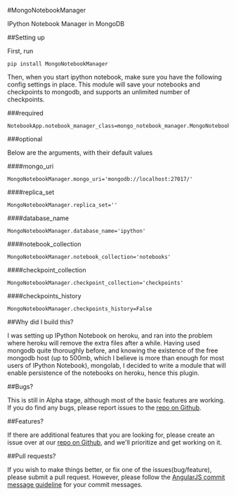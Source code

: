 #MongoNotebookManager


IPython Notebook Manager in MongoDB

##Setting up

First, run

    pip install MongoNotebookManager

Then, when you start ipython notebook, make sure you have the following config settings in place. This module will save your notebooks and checkpoints to mongodb, and supports an unlimited number of checkpoints.

###required

    NotebookApp.notebook_manager_class=mongo_notebook_manager.MongoNotebookManager

###optional

Below are the arguments, with their default values

####mongo_uri

    MongoNotebookManager.mongo_uri='mongodb://localhost:27017/'

####replica_set

    MongoNotebookManager.replica_set=''

####database_name

    MongoNotebookManager.database_name='ipython'

####notebook_collection

    MongoNotebookManager.notebook_collection='notebooks'

####checkpoint_collection

    MongoNotebookManager.checkpoint_collection='checkpoints'

####checkpoints_history

    MongoNotebookManager.checkpoints_history=False

##Why did I build this?

I was setting up IPython Notebook on heroku, and ran into the problem where heroku will remove the extra files after a while. Having used mongodb quite thoroughly before, and knowing the existence of the free mongodb host (up to 500mb, which I believe is more than enough for most users of IPython Notebook), mongolab, I decided to write a module that will enable persistence of the notebooks on heroku, hence this plugin.

##Bugs?

This is still in Alpha stage, although most of the basic features are working. If you do find any bugs, please report issues to the [repo on Github](https://github.com/laurenceputra/mongo_notebook_manager/issues).

##Features?

If there are additional features that you are looking for, please create an issue over at our [repo on Github](https://github.com/laurenceputra/mongo_notebook_manager/issues), and we'll prioritize and get working on it.

##Pull requests?

If you wish to make things better, or fix one of the issues(bug/feature), please submit a pull request. However, please follow the [AngularJS commit message guideline](https://github.com/angular/angular.js/blob/master/CONTRIBUTING.md#commit) for your commit messages.
